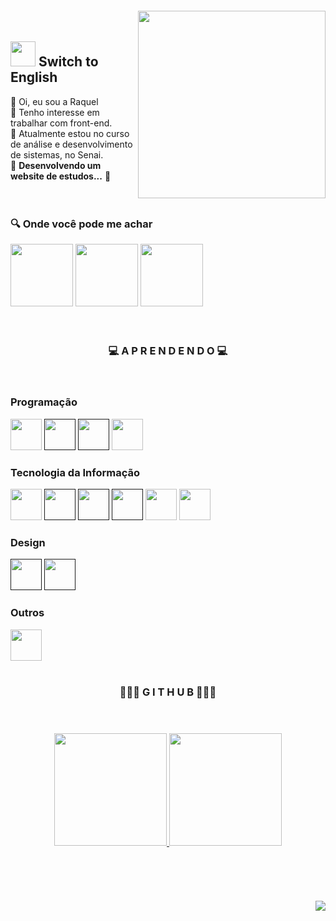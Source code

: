 <img align="right" width="300px" style="margin-top:-20px"  src="https://media4.giphy.com/media/5ndklThG9vUUdTmgMn/giphy.gif?cid=ecf05e47dowip7mjs56wiffuzr7ukf7q4euimx5afqhvof5p&rid=giphy.gif&ct=s" width="" height="" class="media-object  img-responsive img-thumbnail">
   
   ## <a href="https://github.com/raquelm16/raquelm16/blob/main/README-EN.md"><img src="https://user-images.githubusercontent.com/100868145/189416047-6cd07acb-e901-47d0-a955-fe0ef5fdc66e.png" width="40px;"/></a> Switch to English 
   👋 Oi, eu sou a Raquel <br>
   👀 Tenho interesse em trabalhar com front-end. <br>
   🌱 Atualmente estou no curso de análise e desenvolvimento de sistemas, no Senai. <br>
   💞️ <strong>Desenvolvendo um website de estudos...</strong> 💞️ <br>
<br>
<br>

 
<h3 align="left">🔍 Onde você pode me achar </h3>

<a href="https://www.linkedin.com/in/raquelmc/"><img src="https://user-images.githubusercontent.com/100868145/170832845-13e0fd24-16f7-4b30-988f-fc01ab7acc40.png" width="100" height="100"  class="media-object  img-responsive img-thumbnail"></a>
<a href="https://codepen.io/raquelm16"><img src="https://user-images.githubusercontent.com/100868145/185682005-a6910cc5-b9eb-4463-b639-71472ec18065.png"  width="100" height="100" class="media-object  img-responsive img-thumbnail"></a>
<a href="mailto:raquelmc365@gmail.com"><img src="https://user-images.githubusercontent.com/100868145/170833005-34940b65-11c5-486d-900b-6ab72ff895a2.png" width="100" height="100"  class="media-object  img-responsive img-thumbnail"></a>
<br>
<br>
<br>

<h3 align="center"> 💻 A P R E N D E N D O 💻</h3>
<br>
<h3 align="left">Programação</h3>
<code><a href="https://drive.google.com/file/d/14n8IaZ5jjRTjhlv5gWKBWanUw9iJqEaU/view?usp=sharing"><img src="https://user-images.githubusercontent.com/100868145/170838822-6cb4cd89-9f72-409d-a36c-de72e8d5dc1d.png" width="50" height="50"></a></code>
<code><a href=""><img src="https://user-images.githubusercontent.com/100868145/170838851-fcd426df-38b9-4ae0-a232-e45b828c52a1.png" width="50" height="50"></a></code>
<code><a href=""><img src="https://user-images.githubusercontent.com/100868145/170839652-f4cbd22c-bed2-4377-a9d7-c9225de77a17.png" width="50" height="50"></a></code>
<code><a href="https://drive.google.com/file/d/1a8y5i8wEkPqrIQMCKZrJRJ6HEP4bms1f/view?usp=sharing"><img src="https://user-images.githubusercontent.com/100868145/170840175-bd005f02-af3e-42f3-9c53-e56d2b2e3c17.png" width="50" height="50"></a></code>
<br>
<h3 align="left">Tecnologia da Informação</h3>
<code><a href="https://drive.google.com/file/d/1ZQqlM_3ncWXfy-NqMBejx2KVkDbcOUXa/view"><img src="https://user-images.githubusercontent.com/100868145/170839772-0432b6b5-a27a-47d7-969d-913a7c95fabd.png" width="50" height="50"></a></code>
<code><a href=""><img src="https://user-images.githubusercontent.com/100868145/170839826-6ac3d0bc-7dc2-4ff6-8c48-8601c77d654d.png" width="50" height="50"></a></code>
<code><a href=""><img src="https://user-images.githubusercontent.com/100868145/170839845-dbf7e4e3-0ba4-494a-921c-1aea554aabb9.png" width="50" height="50"></a></code>
<code><a href=""><img src="https://user-images.githubusercontent.com/100868145/170839859-b1fa6e51-bd71-4a12-8b5f-e455668e8941.png" width="50" height="50"></a></code>
<code><a href="https://www.credly.com/badges/ba43394e-431f-46e0-a120-a5ecea578563/public_url"><img src="https://user-images.githubusercontent.com/100868145/173236397-b1e6fcf6-1d5f-4435-93a9-5509a157d7c2.png" width="50" height="50"></a></code>
<code><a href="https://www.credly.com/badges/ee6bf8f1-5e84-4ab8-8a01-8180b47f7548/public_url"><img src="https://user-images.githubusercontent.com/100868145/190495170-13d9351b-4c5a-45d3-a839-16b5bc21ecc8.png" width="50" height="50"></a></code>
<br>
<h3 align="left">Design</h3>
<code><a href=""><img src="https://user-images.githubusercontent.com/100868145/170840112-d02a2c93-68b4-4a94-801d-c37e8d35f86c.png" width="50" height="50"></a></code>
<code><a href=""><img src="https://user-images.githubusercontent.com/100868145/170840127-64e1b327-875d-45bc-9447-f46765005ee3.png" width="50" height="50"></a></code>
<br>
<h3 align="left">Outros</h3>
<code><a href="https://drive.google.com/file/d/1UZsVAcx2UvNOixOAlLpACqfTMJ9Z5txA/view?usp=sharing"><img src="https://user-images.githubusercontent.com/100868145/215569366-541745c3-50cf-4295-a0a4-1bdc48bfb3bf.png" width"50" height="50"></a></code>
<br>
<br>


<h3 align="center"> 👩🏻‍💻 G I T H U B 👩🏻‍💻 </h3> 
<br>
<a href="https://github.com/raquelm16">
  <h3 align="center"><img height="180em" src="https://github-readme-stats-eight-theta.vercel.app/api?username=raquelm16&show_icons=true&theme=darcula&icon_color=2f548f&include_all_commits=true&count_private=true" class="media-object  img-responsive img-thumbnail"/>
  <img height="180em" src="https://github-readme-stats-eight-theta.vercel.app/api/top-langs/?username=raquelm16&layout=compact&langs_count=10&theme=darcula&" class="media-object  img-responsive img-thumbnail"/></h3>
     <br>
   <br>
   <br>
   <br>
   <img align="right" src="https://media2.giphy.com/media/WodOtJNNNQEXRSSXp2/giphy.gif?cid=ecf05e472tyfzyq1e8neu49sbrfae9mehxs6f4waxcpmsfwu&rid=giphy.gif&ct=s">
